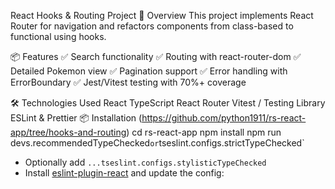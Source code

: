 React Hooks & Routing Project
🚀 Overview
This project implements React Router for navigation and refactors components from class-based to functional using hooks.

📦 Features
✅ Search functionality
✅ Routing with react-router-dom
✅ Detailed Pokemon view
✅ Pagination support
✅ Error handling with ErrorBoundary
✅ Jest/Vitest testing with 70%+ coverage

🛠 Technologies Used
React
TypeScript
React Router
Vitest / Testing Library
ESLint & Prettier
📦 Installation
(https://github.com/python1911/rs-react-app/tree/hooks-and-routing)
cd rs-react-app
npm install
npm run devs.recommendedTypeChecked` or `tseslint.configs.strictTypeChecked`
- Optionally add `...tseslint.configs.stylisticTypeChecked`
- Install [eslint-plugin-react](https://github.com/jsx-eslint/eslint-plugin-react) and update the config:


